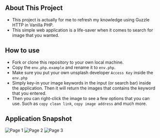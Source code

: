 ## About This Project

- This project is actually for me to refresh my knowledge using Guzzle HTTP in Vanilla PHP.
- This simple web application is a life-saver when it comes to search for image that you wanted.

## How to use

- Fork or clone this repository to your own local machine.
- Copy the `env.php.example` and rename it to `env.php`.
- Make sure you put your own unsplash developer `Access Key` inside the `env.php`
- Simply key-in your image keywords in the input (or search bar) inside the application. Then it will return the images that contains the keyword that you entered.
- Then you can right-click the image to see a few options that you can use. Such as `copy clean link`, `copy image address` and much more.

## Application Snapshot

![Page 1](https://i.imgur.com/zambmBC.png)
![Page 2](https://i.imgur.com/2p5lRVc.png)
![Page 3](https://i.imgur.com/80mLVIC.png)
